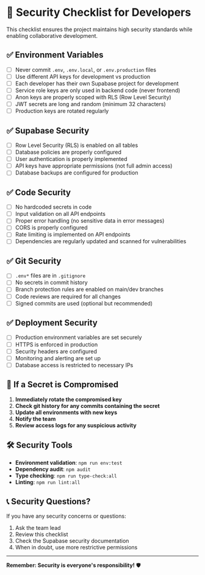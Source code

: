 # 🔐 Security Checklist for Developers

This checklist ensures the project maintains high security standards while enabling collaborative development.

## ✅ Environment Variables

- [ ] Never commit `.env`, `.env.local`, or `.env.production` files
- [ ] Use different API keys for development vs production
- [ ] Each developer has their own Supabase project for development
- [ ] Service role keys are only used in backend code (never frontend)
- [ ] Anon keys are properly scoped with RLS (Row Level Security)
- [ ] JWT secrets are long and random (minimum 32 characters)
- [ ] Production keys are rotated regularly

## ✅ Supabase Security

- [ ] Row Level Security (RLS) is enabled on all tables
- [ ] Database policies are properly configured
- [ ] User authentication is properly implemented
- [ ] API keys have appropriate permissions (not full admin access)
- [ ] Database backups are configured for production

## ✅ Code Security

- [ ] No hardcoded secrets in code
- [ ] Input validation on all API endpoints
- [ ] Proper error handling (no sensitive data in error messages)
- [ ] CORS is properly configured
- [ ] Rate limiting is implemented on API endpoints
- [ ] Dependencies are regularly updated and scanned for vulnerabilities

## ✅ Git Security

- [ ] `.env*` files are in `.gitignore`
- [ ] No secrets in commit history
- [ ] Branch protection rules are enabled on main/dev branches
- [ ] Code reviews are required for all changes
- [ ] Signed commits are used (optional but recommended)

## ✅ Deployment Security

- [ ] Production environment variables are set securely
- [ ] HTTPS is enforced in production
- [ ] Security headers are configured
- [ ] Monitoring and alerting are set up
- [ ] Database access is restricted to necessary IPs

## 🚨 If a Secret is Compromised

1. **Immediately rotate the compromised key**
2. **Check git history for any commits containing the secret**
3. **Update all environments with new keys**
4. **Notify the team**
5. **Review access logs for any suspicious activity**

## 🛠️ Security Tools

- **Environment validation**: `npm run env:test`
- **Dependency audit**: `npm audit`
- **Type checking**: `npm run type-check:all`
- **Linting**: `npm run lint:all`

## 📞 Security Questions?

If you have any security concerns or questions:
1. Ask the team lead
2. Review this checklist
3. Check the Supabase security documentation
4. When in doubt, use more restrictive permissions

---

**Remember: Security is everyone's responsibility!** 🛡️
